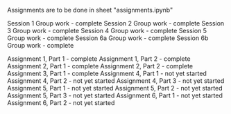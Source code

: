 Assignments are to be done in sheet "assignments.ipynb"

Session 1 Group work - complete
Session 2 Group work - complete
Session 3 Group work - complete
Session 4 Group work - complete
Session 5 Group work - complete
Session 6a Group work - complete
Session 6b Group work - complete

Assignment 1, Part 1 - complete
Assignment 1, Part 2 - complete
Assignment 2, Part 1 - complete
Assignment 2, Part 2 - complete
Assignment 3, Part 1 - complete
Assignment 4, Part 1 - not yet started
Assignment 4, Part 2 - not yet started
Assignment 4, Part 3 - not yet started
Assignment 5, Part 1 - not yet started
Assignment 5, Part 2 - not yet started
Assignment 5, Part 3 - not yet started
Assignment 6, Part 1 - not yet started
Assignment 6, Part 2 - not yet started